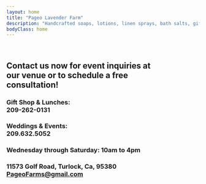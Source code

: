```yaml
---
layout: home
title: "Pageo Lavender Farm"
description: "Handcrafted soaps, lotions, linen sprays, bath salts, gift boxes, baskets and other unique items."
bodyClass: home
---
```

<br>

## Contact us now for event inquiries at<br>our venue or to schedule a free<br>consultation!

### Gift Shop & Lunches:<br>209-262-0131

### Weddings & Events:<br>209.632.5052

### Wednesday through Saturday: **10am to 4pm**
### 11573 Golf Road, Turlock, Ca, 95380<br>PageoFarms@gmail.com

## <br>
